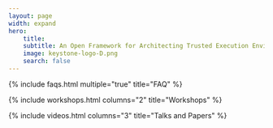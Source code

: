 ```yaml
---
layout: page
width: expand
hero:
    title:
    subtitle: An Open Framework for Architecting Trusted Execution Environments
    image: keystone-logo-D.png
    search: false
---
```


<!-- {% include headline.html title="Open-Source Enclaves Workshop" subtitle="The Open-Source Enclaves Workshop (OSEW 2019) will be held at UC Berkeley on July 25th" button_text="Join OSEW 2019" button_url="https://keystone-enclave.org/open-source-enclaves-workshop/" %}

{% include boxes.html columns="2" title="" subtitle="" %}

<!--{% include featured.html tag="featured" title="Popular Articles" subtitle="Selected featured articles to get you started fast in Jekyll" %}

{% include videos.html columns="2" title="Video Tutorials" subtitle="Watch screencasts to get you started fast with Jekyll" %}
-->
{% include faqs.html multiple="true" title="FAQ" %}

{% include workshops.html columns="2" title="Workshops" %}

{% include videos.html columns="3" title="Talks and Papers" %}

